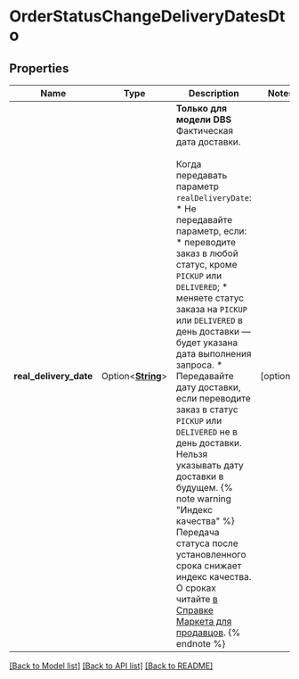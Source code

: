 # OrderStatusChangeDeliveryDatesDto

## Properties

Name | Type | Description | Notes
------------ | ------------- | ------------- | -------------
**real_delivery_date** | Option<[**String**](string.md)> | **Только для модели DBS**  Фактическая дата доставки. <br><br> Когда передавать параметр `realDeliveryDate`:  * Не передавайте параметр, если:   * переводите заказ в любой статус, кроме `PICKUP` или `DELIVERED`;   * меняете статус заказа на `PICKUP` или `DELIVERED` в день доставки — будет указана дата выполнения запроса. * Передавайте дату доставки, если переводите заказ в статус `PICKUP` или `DELIVERED` не в день доставки. Нельзя указывать дату доставки в будущем.    {% note warning \"Индекс качества\" %}    Передача статуса после установленного срока снижает индекс качества. О сроках читайте [в Справке Маркета для продавцов](https://yandex.ru/support2/marketplace/ru/quality/tech#dbs).    {% endnote %}       | [optional]

[[Back to Model list]](../README.md#documentation-for-models) [[Back to API list]](../README.md#documentation-for-api-endpoints) [[Back to README]](../README.md)


